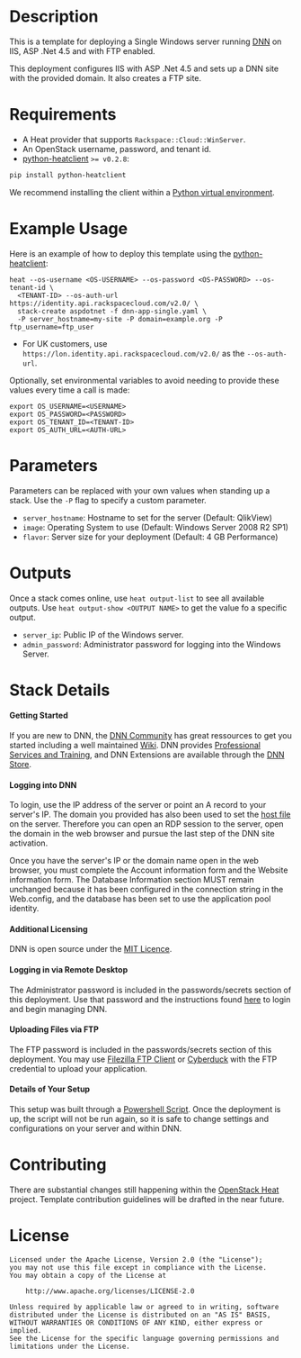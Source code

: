 Description
===========

This is a template for deploying a Single Windows server running [DNN](http://about.dnn.net/) on IIS,
ASP .Net 4.5 and with FTP enabled.

This deployment configures IIS with ASP .Net 4.5 and sets up a DNN site with the provided domain.
It also creates a FTP site.


Requirements
============
* A Heat provider that supports `Rackspace::Cloud::WinServer`.
* An OpenStack username, password, and tenant id.
* [python-heatclient](https://github.com/openstack/python-heatclient)
`>= v0.2.8`:

```bash
pip install python-heatclient
```

We recommend installing the client within a [Python virtual
environment](http://www.virtualenv.org/).

Example Usage
=============
Here is an example of how to deploy this template using the
[python-heatclient](https://github.com/openstack/python-heatclient):

```
heat --os-username <OS-USERNAME> --os-password <OS-PASSWORD> --os-tenant-id \
  <TENANT-ID> --os-auth-url https://identity.api.rackspacecloud.com/v2.0/ \
  stack-create aspdotnet -f dnn-app-single.yaml \
  -P server_hostname=my-site -P domain=example.org -P ftp_username=ftp_user
```

* For UK customers, use `https://lon.identity.api.rackspacecloud.com/v2.0/` as
the `--os-auth-url`.

Optionally, set environmental variables to avoid needing to provide these
values every time a call is made:

```
export OS_USERNAME=<USERNAME>
export OS_PASSWORD=<PASSWORD>
export OS_TENANT_ID=<TENANT-ID>
export OS_AUTH_URL=<AUTH-URL>
```

Parameters
==========
Parameters can be replaced with your own values when standing up a stack. Use
the `-P` flag to specify a custom parameter.

* `server_hostname`: Hostname to set for the server (Default: QlikView)
* `image`: Operating System to use (Default: Windows Server 2008 R2 SP1)
* `flavor`: Server size for your deployment (Default: 4 GB Performance)

Outputs
=======
Once a stack comes online, use `heat output-list` to see all available outputs.
Use `heat output-show <OUTPUT NAME>` to get the value fo a specific output.

* `server_ip`: Public IP of the Windows server.
* `admin_password`: Administrator password for logging into the Windows Server.

Stack Details
=============
#### Getting Started
If you are new to DNN, the [DNN
Community](http://www.dnnsoftware.com/community) has great ressources to
get you started including a well maintained
[Wiki](http://www.dnnsoftware.com/wiki). DNN provides [Professional
Services and Training](http://www.dnnsoftware.com/solutions/services),
and DNN Extensions are available through the [DNN
Store](http://store.dnnsoftware.com/).

#### Logging into DNN
To login, use the IP address of the server or point an A record to your
server's IP. The domain you provided has also been used to set the [host
file](http://www.rackspace.com/knowledge_center/article/how-do-i-modify-my-hosts-file)
on the server. Therefore you can open an RDP session to the server,
open the domain in the web browser and pursue the last step of the DNN
site activation.

Once you have the server's IP or the domain name open in the web browser,
you must complete the Account information form and the Website
information form. The Database Information section MUST remain unchanged
because it has been configured in the connection string in the
Web.config, and the database has been set to use the application pool
identity.

#### Additional Licensing
DNN is open source under the [MIT
Licence](https://dotnetnuke.codeplex.com/license).

#### Logging in via Remote Desktop
The Administrator password is included in the passwords/secrets section
of this deployment. Use that password and the instructions found
[here](http://www.rackspace.com/knowledge_center/article/logging-in-to-your-server-via-rdp-windows)
to login and begin managing DNN.

#### Uploading Files via FTP
The FTP password is included in the passwords/secrets section
of this deployment. You may use [Filezilla FTP Client](https://filezilla-project.org/)
or [Cyberduck](http://cyberduck.io/) with the FTP credential to upload your application.

#### Details of Your Setup
This setup was built through a [Powershell
Script](http://technet.microsoft.com/en-us/scriptcenter/dd742419.aspx).
Once the deployment is up, the script will not be run again, so it is
safe to change settings and configurations on your server and within
DNN.

Contributing
============
There are substantial changes still happening within the [OpenStack
Heat](https://wiki.openstack.org/wiki/Heat) project. Template contribution
guidelines will be drafted in the near future.

License
=======
```
Licensed under the Apache License, Version 2.0 (the "License");
you may not use this file except in compliance with the License.
You may obtain a copy of the License at

    http://www.apache.org/licenses/LICENSE-2.0

Unless required by applicable law or agreed to in writing, software
distributed under the License is distributed on an "AS IS" BASIS,
WITHOUT WARRANTIES OR CONDITIONS OF ANY KIND, either express or implied.
See the License for the specific language governing permissions and
limitations under the License.
```
